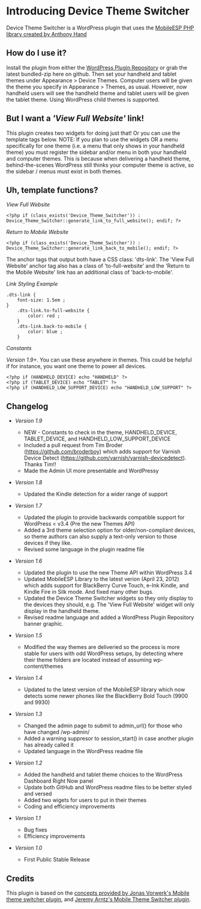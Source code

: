 # Introducing Device Theme Switcher

Device Theme Switcher is a WordPress plugin that uses the [MobileESP PHP library created by Anthony Hand](http://code.google.com/p/mobileesp/)

## How do I use it?

Install the plugin from either the [WordPress Plugin Repository](http://wordpress.org/extend/plugins/device-theme-switcher/) or grab the latest bundled-zip here on github. Then set your handheld and tablet themes under Appearance > Device Themes. Computer users will be given the theme you specify in Appearance > Themes, as usual. However, now handheld users will see the handheld theme and tablet users will be given the tablet theme. Using WordPress child themes is supported.

## But I want a <em>'View Full Website'</em> link! 

This plugin creates two widgets for doing just that! Or you can use the template tags below. NOTE: If you plan to use the widgets OR a menu specifically for one theme (i.e. a menu that only shows in your handheld theme) you must register the sidebar and/or menu in both your handheld and computer themes. This is because when delivering a handheld theme, behind-the-scenes WordPress still thinks your computer theme is active, so the sidebar / menus must exist in both themes. 

## Uh, template functions? 

_View Full Website_

    <?php if (class_exists('Device_Theme_Switcher')) : Device_Theme_Switcher::generate_link_to_full_website(); endif; ?>


_Return to Mobile Website_

    <?php if (class_exists('Device_Theme_Switcher')) : Device_Theme_Switcher::generate_link_back_to_mobile(); endif; ?>

The anchor tags that output both have a CSS class: 'dts-link'. The 'View Full Website' anchor tag also has a class of 'to-full-website' and the 'Return to the Mobile Website' link has an additional class of 'back-to-mobile'.

_Link Styling Example_

    .dts-link {
        font-size: 1.5em ;
    }
        .dts-link.to-full-website {
            color: red ;
        }
        .dts-link.back-to-mobile {
    	    color: blue ;
        }

_Constants_
    
*Version 1.9+*. You can use these anywhere in themes. This could be helpful if for instance, you want one theme to power all devices.

    <?php if (HANDHELD_DEVICE) echo "HANDHELD" ?>
    <?php if (TABLET_DEVICE) echo "TABLET" ?>
    <?php if (HANDHELD_LOW_SUPPORT_DEVICE) echo "HANDHELD_LOW_SUPPORT" ?>

## Changelog 

* _Version 1.9_
    * NEW - Constants to check in the theme, HANDHELD_DEVICE, TABLET_DEVICE, and HANDHELD_LOW_SUPPORT_DEVICE
    * Included a pull request from Tim Broder (https://github.com/broderboy) which adds support for Varnish Device Detect (https://github.com/varnish/varnish-devicedetect). Thanks Tim!!
    * Made the Admin UI more presentable and WordPressy

* _Version 1.8_
    * Updated the Kindle detection for a wider range of support

* _Version 1.7_
    * Updated the plugin to provide backwards compatible support for WordPress < v3.4 (Pre the new Themes API)
    * Added a 3rd theme selection option for older/non-compliant devices, so theme authors can also supply a text-only version to those devices if they like. 
    * Revised some language in the plugin readme file

* _Version 1.6_
    * Updated the plugin to use the new Theme API within WordPress 3.4
    * Updated MobileESP Library to the latest verion (April 23, 2012) which adds support for BlackBerry Curve Touch, e-Ink Kindle, and Kindle Fire in Silk mode. And fixed many other bugs. 
    * Updated the Device Theme Switcher widgets so they only display to the devices they should, e.g. The 'View Full Website' widget will only display in the handheld theme. 
    * Revised readme language and added a WordPress Plugin Repository banner graphic. 

* _Version 1.5_
    * Modified the way themes are deliveried so the process is more stable for users with odd WordPress setups, by detecting where their theme folders are located instead of assuming wp-content/themes

* _Version 1.4_
    * Updated to the latest version of the MobileESP library which now detects some newer phones like the BlackBerry Bold Touch (9900 and 9930)

* _Version 1.3_
    * Changed the admin page to submit to admin_url() for those who have changed /wp-admin/ 
    * Added a warning suppresor to session_start() in case another plugin has already called it
    * Updated language in the WordPress readme file

* _Version 1.2_
	* Added the handheld and tablet theme choices to the WordPress Dashboard Right Now panel
	* Update both GitHub and WordPress readme files to be better styled and versed
	* Added two wigets for users to put in their themes
	* Coding and efficiency improvements
* _Version 1.1_
	* Bug fixes
    * Efficiency improvements
* _Version 1.0_
	* First Public Stable Release

## Credits

This plugin is based on the [concepts provided by Jonas Vorwerk's Mobile theme switcher plugin](http://www.jonasvorwerk.com/), and [Jeremy Arntz's Mobile Theme Switcher plugin](http://www.jeremyarntz.com/).
